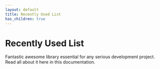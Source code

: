 ```yaml
---
layout: default
title: Recently Used List
has_children: true
---
```


# Recently Used List

Fantastic awesome library essential for any serious development project. 
Read all about it here in this documentation.
